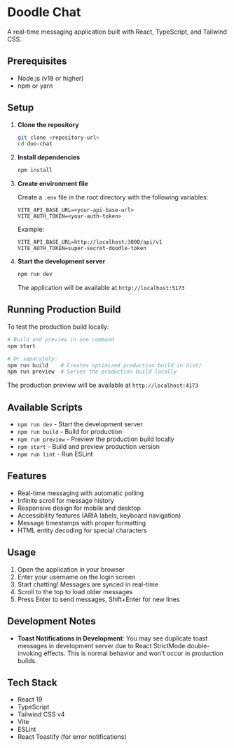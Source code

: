 # Doodle Chat

A real-time messaging application built with React, TypeScript, and Tailwind CSS.

## Prerequisites

- Node.js (v18 or higher)
- npm or yarn

## Setup

1. **Clone the repository**

   ```bash
   git clone <repository-url>
   cd doo-chat
   ```

2. **Install dependencies**

   ```bash
   npm install
   ```

3. **Create environment file**

   Create a `.env` file in the root directory with the following variables:

   ```env
   VITE_API_BASE_URL=<your-api-base-url>
   VITE_AUTH_TOKEN=<your-auth-token>
   ```

   Example:

   ```env
   VITE_API_BASE_URL=http://localhost:3000/api/v1
   VITE_AUTH_TOKEN=super-secret-doodle-token
   ```

4. **Start the development server**

   ```bash
   npm run dev
   ```

   The application will be available at `http://localhost:5173`

## Running Production Build

To test the production build locally:

```bash
# Build and preview in one command
npm start

# Or separately:
npm run build    # Creates optimized production build in dist/
npm run preview  # Serves the production build locally
```

The production preview will be available at `http://localhost:4173`

## Available Scripts

- `npm run dev` - Start the development server
- `npm run build` - Build for production
- `npm run preview` - Preview the production build locally
- `npm start` - Build and preview production version
- `npm run lint` - Run ESLint

## Features

- Real-time messaging with automatic polling
- Infinite scroll for message history
- Responsive design for mobile and desktop
- Accessibility features (ARIA labels, keyboard navigation)
- Message timestamps with proper formatting
- HTML entity decoding for special characters

## Usage

1. Open the application in your browser
2. Enter your username on the login screen
3. Start chatting! Messages are synced in real-time
4. Scroll to the top to load older messages
5. Press Enter to send messages, Shift+Enter for new lines

## Development Notes

- **Toast Notifications in Development**: You may see duplicate toast messages in development server due to React StrictMode double-invoking effects. This is normal behavior and won't occur in production builds.

## Tech Stack

- React 19
- TypeScript
- Tailwind CSS v4
- Vite
- ESLint
- React Toastify (for error notifications)

